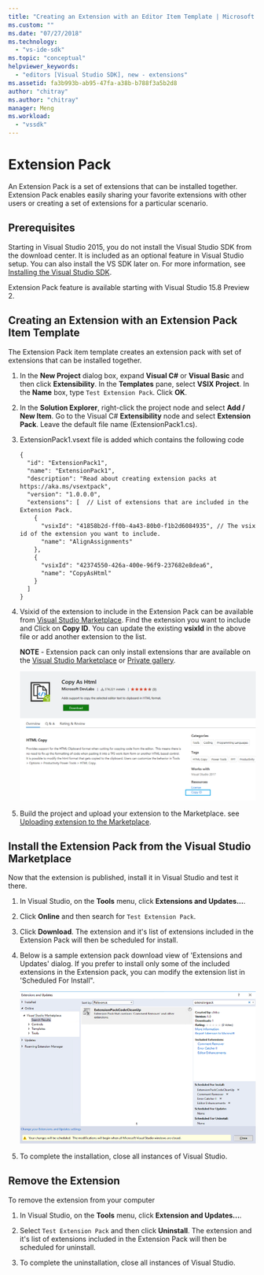 ```yaml
---
title: "Creating an Extension with an Editor Item Template | Microsoft Docs"
ms.custom: ""
ms.date: "07/27/2018"
ms.technology: 
  - "vs-ide-sdk"
ms.topic: "conceptual"
helpviewer_keywords: 
  - "editors [Visual Studio SDK], new - extensions"
ms.assetid: fa3b993b-ab95-47fa-a38b-b788f3a5b2d8
author: "chitray"
ms.author: "chitray"
manager: Meng
ms.workload: 
  - "vssdk"
---
```

# Extension Pack
An Extension Pack is a set of extensions that can be installed together. Extension Pack enables easily sharing your favorite extensions with other users or creating a set of extensions for a particular scenario.
  
## Prerequisites  
 Starting in Visual Studio 2015, you do not install the Visual Studio SDK from the download center. It is included as an optional feature in Visual Studio setup. You can also install the VS SDK later on. For more information, see [Installing the Visual Studio SDK](../extensibility/installing-the-visual-studio-sdk.md).  

Extension Pack feature is available starting with Visual Studio 15.8 Preview 2.
  
## Creating an Extension with an Extension Pack Item Template  
 The Extension Pack item template creates an extension pack with set of extensions that can be installed together.
  
1.  In the **New Project** dialog box, expand **Visual C#** or **Visual Basic** and then click **Extensibility**. In the **Templates** pane, select **VSIX Project**. In the **Name** box, type `Test Extension Pack`. Click **OK**.  
  
2.  In the **Solution Explorer**, right-click the project node and select **Add / New Item**. Go to the Visual C# **Extensibility** node and select **Extension Pack**. Leave the default file name (ExtensionPack1.cs).  
  
3.  ExtensionPack1.vsext file is added which contains the following code


        {
          "id": "ExtensionPack1",
          "name": "ExtensionPack1",
          "description": "Read about creating extension packs at https://aka.ms/vsextpack",
          "version": "1.0.0.0",
          "extensions": [  // List of extensions that are included in the Extension Pack.
            {
              "vsixId": "41858b2d-ff0b-4a43-80b0-f1b2d6084935", // The vsix id of the extension you want to include.
              "name": "AlignAssignments"
            },
            {
              "vsixId": "42374550-426a-400e-96f9-237682e8dea6",
              "name": "CopyAsHtml"
            }
          ]
        }
 


4. Vsixid of the extension to include in the Extension Pack can be available from [Visual Studio Marketplace](https://marketplace.visualstudio.com/). Find the extension you want to include and Click on **Copy ID**. You can update the existing **vsixId** in the above file or add another extension to the list.
    
    **NOTE** - Extension pack can only install extensions thar are available on the [Visual Studio Marketplace](https://marketplace.visualstudio.com/) or [Private gallery](../extensibility/how-to-create-an-atom-feed-for-a-private-gallery.md).

    ![Copy VsixId from Marketplace](media/vsixid-marketplace.png)

5. Build the project and upload your extension to the Marketplace. see [Uploading extension to the Marketplace](../extensibility/walkthrough-publishing-a-visual-studio-extension.md). 
  
## Install the Extension Pack from the Visual Studio Marketplace

Now that the extension is published, install it in Visual Studio and test it there.

1. In Visual Studio, on the **Tools** menu, click **Extensions and Updates...**.

2. Click **Online** and then search for `Test Extension Pack`.

3. Click **Download**. The extension and it's list of extensions included in the Extension Pack will then be scheduled for install.

4. Below is a sample extension pack download view of 'Extensions and Updates' dialog. If you prefer to install only some of the included extensions in the Extension pack, you can modify the extension list in 'Scheduled For Install".

    ![Download Extension Pack from Marketplace](media/vside-extesnoinpack.png)

4. To complete the installation, close all instances of Visual Studio.

## Remove the Extension

To remove the extension from your computer

1. In Visual Studio, on the **Tools** menu, click **Extension and Updates...**.

2. Select `Test Extension Pack` and then click **Uninstall**. The extension and it's list of extensions included in the Extension Pack will then be scheduled for uninstall.

3. To complete the uninstallation, close all instances of Visual Studio.
